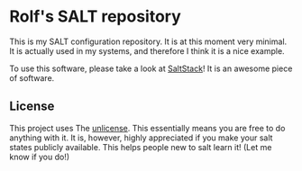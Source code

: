 # Rolf's SALT repository

This is my SALT configuration repository. It is at this moment very minimal. It is actually used in my systems, and therefore I think it is a nice example.

To use this software, please take a look at [SaltStack](https://saltstack.com/)! It is an awesome piece of software.

## License

This project uses The [unlicense](LICENSE). This essentially means you are free to do anything with it. It is, however, highly appreciated if you make your salt states publicly available. This helps people new to salt learn it! (Let me know if you do!)
